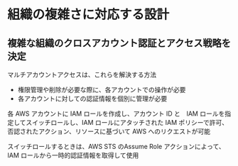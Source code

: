 # 組織の複雑さに対応する設計

##  複雑な組織のクロスアカウント認証とアクセス戦略を決定
マルチアカウントアクセスは、これらを解決する方法
* 権限管理や削除が必要な際に、各アカウントでの操作が必要
* 各アカウントに対しての認証情報を個別に管理が必要

各 AWS アカウントに IAM ロールを作成し、アカウント ID と　IAM ロールを指定してスイッチロールし、IAM ロールにアタッチされた IAM ポリシーで許可、否認されたアクション、リソースに基づいて AWS へのリクエストが可能

スイッチロールするときは、AWS STS のAssume Role アクションによって、IAM ロールから一時的認証情報を取得して使用

